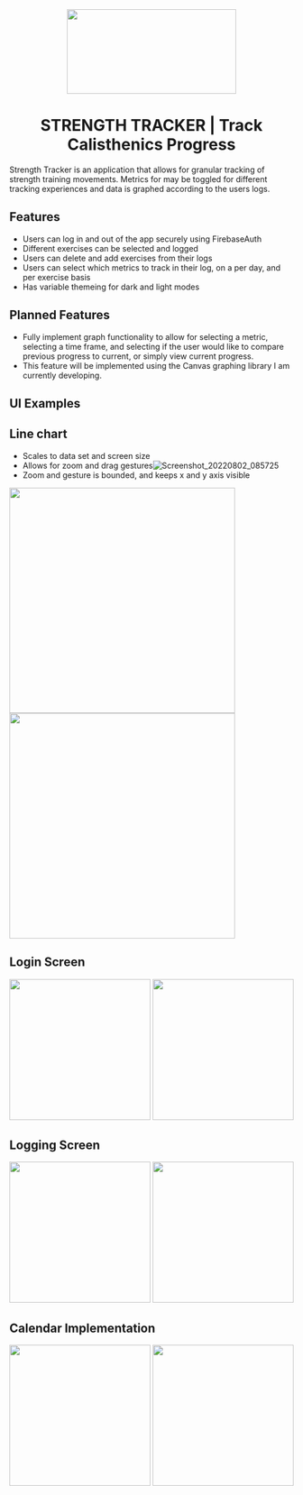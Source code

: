 <center>
  <img src="https://user-images.githubusercontent.com/97764140/179423277-a956bb72-5ef0-43bb-b562-732214a55da1.jpg" width="300" height = "150">
<h1 align ="center">STRENGTH TRACKER | Track Calisthenics Progress</h1>
</center>
 
Strength Tracker is an application that allows for granular tracking of strength training movements. Metrics for may be toggled for different tracking experiences and data is graphed according to the users logs.  

## Features
* Users can log in and out of the app securely using FirebaseAuth
* Different exercises can be selected and logged
* Users can delete and add exercises from their logs
* Users can select which metrics to track in their log, on a per day, and per exercise basis
* Has variable themeing for dark and light modes

## Planned Features
* Fully implement graph functionality to allow for selecting a metric, selecting a time frame, and selecting if the user would like to compare previous progress to current, or simply view current progress. 
* This feature will be implemented using the Canvas graphing library I am currently developing. 

## UI Examples   
## Line chart 
* Scales to data set and screen size
* Allows for zoom and drag gestures![Screenshot_20220802_085725]()
* Zoom and gesture is bounded, and keeps x and y axis visible


<img width="400px" src="https://user-images.githubusercontent.com/97764140/182381878-99e45f9b-9fde-4478-92fd-2d819a6301d1.png">   <img width="400px" src="https://user-images.githubusercontent.com/97764140/182381884-559c19e1-61f3-4f96-939c-8a7e950bdd28.png"> 

## Login Screen
<img width="250px" src="https://user-images.githubusercontent.com/97764140/179378823-bb6089e3-9522-4845-8f8c-a9411c8b314e.png"> <img width="250px" src="https://user-images.githubusercontent.com/97764140/179376139-b6525901-e70b-4b40-96b9-200f78dd5314.png"> 

## Logging Screen
<img width = "250px" img src="https://user-images.githubusercontent.com/97764140/179382557-ec086509-5d3c-4f3e-8893-196df7d48f43.png"> <img width = "250px" img src= "https://user-images.githubusercontent.com/97764140/179382597-9f9c9257-8574-49b1-8370-90a68e1e2087.png"/> 

## Calendar Implementation
<img width = "250px" img src= "https://user-images.githubusercontent.com/97764140/179382689-1cff234a-9e33-49fb-b6f2-4c4f1fde7511.png"/> <img width = "250px" img src= "https://user-images.githubusercontent.com/97764140/179382690-af982c78-a3e2-4c10-afe4-1a73e43315d1.png"/>





